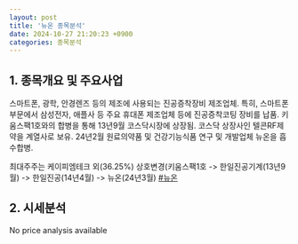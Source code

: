 ```yaml
---
layout: post
title: '뉴온 종목분석'
date: 2024-10-27 21:20:23 +0900
categories: 종목분석
---
```


## 1. 종목개요 및 주요사업

스마트폰, 광학, 안경렌즈 등의 제조에 사용되는 진공증착장비 제조업체. 특히, 스마트폰 부문에서 삼성전자, 애플사 등 주요 휴대폰 제조업체 등에 진공증착코팅 장비를 납품. 키움스팩1호와의 합병을 통해 13년9월 코스닥시장에 상장됨. 코스닥 상장사인 텔콘RF제약을 계열사로 보유. 24년2월 원료의약품 및 건강기능식품 연구 및 개발업체 뉴온을 흡수합병.

최대주주는 케이피엠테크 외(36.25%) 상호변경(키움스팩1호 -> 한일진공기계(13년9월) -> 한일진공(14년4월) -> 뉴온(24년3월)
[#뉴온](#)

## 2. 시세분석

No price analysis available
